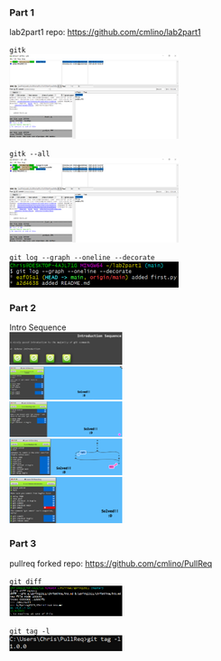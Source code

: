 ### Part 1
lab2part1 repo: https://github.com/cmlino/lab2part1

`gitk` <br /> 
<img width="300" height="150" alt="portfolio_view" src=gitk.PNG>

 `gitk --all` <br /> 
<img width="300" height="150" alt="portfolio_view" src=gitk_all.PNG>

`git log --graph --oneline --decorate`<br /> 
<img width="300" alt="portfolio_view" src=git_log.PNG>

### Part 2
Intro Sequence <br /> 
<img width="200" alt="portfolio_view" src=intro_sequence.PNG><br /> 
<img width="200" alt="portfolio_view" src=intro1.PNG> <br /> 
<img width="200" alt="portfolio_view" src=intro2.PNG> <br /> 
<img width="200" alt="portfolio_view" src=intro3.PNG> <br /> 
<img width="200" alt="portfolio_view" src=intro4.PNG> <br /> 

### Part 3
pullreq forked repo: https://github.com/cmlino/PullReq

`git diff` <br /> 
<img width="200" alt="portfolio_view" src=gitdiff.PNG>

`git tag -l` <br /> 
<img width="200" alt="portfolio_view" src=git_tag.PNG>
